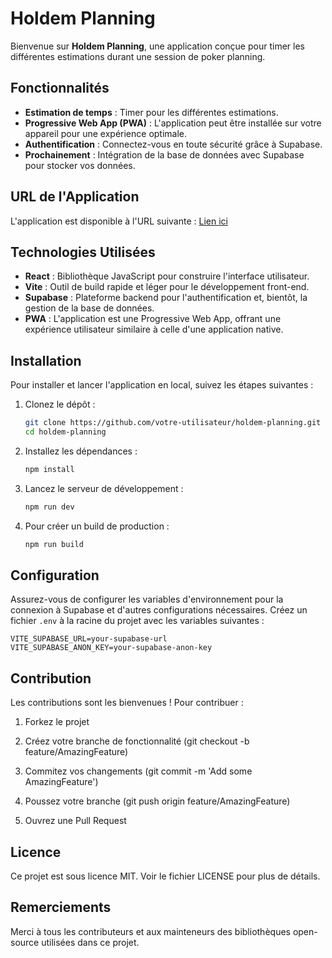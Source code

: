 # Holdem Planning

Bienvenue sur **Holdem Planning**, une application conçue pour timer les différentes estimations durant une session de poker planning.

## Fonctionnalités

- **Estimation de temps** : Timer pour les différentes estimations.
- **Progressive Web App (PWA)** : L'application peut être installée sur votre appareil pour une expérience optimale.
- **Authentification** : Connectez-vous en toute sécurité grâce à Supabase.
- **Prochainement** : Intégration de la base de données avec Supabase pour stocker vos données.

## URL de l'Application

L'application est disponible à l'URL suivante : [Lien ici](https://holdem-planning.vercel.app/)

## Technologies Utilisées

- **React** : Bibliothèque JavaScript pour construire l'interface utilisateur.
- **Vite** : Outil de build rapide et léger pour le développement front-end.
- **Supabase** : Plateforme backend pour l'authentification et, bientôt, la gestion de la base de données.
- **PWA** : L'application est une Progressive Web App, offrant une expérience utilisateur similaire à celle d'une application native.

## Installation

Pour installer et lancer l'application en local, suivez les étapes suivantes :

1. Clonez le dépôt :
    ```sh
    git clone https://github.com/votre-utilisateur/holdem-planning.git
    cd holdem-planning
    ```

2. Installez les dépendances :
    ```sh
    npm install
    ```

3. Lancez le serveur de développement :
    ```sh
    npm run dev
    ```

4. Pour créer un build de production :
    ```sh
    npm run build
    ```

## Configuration

Assurez-vous de configurer les variables d'environnement pour la connexion à Supabase et d'autres configurations nécessaires. Créez un fichier `.env` à la racine du projet avec les variables suivantes :

```env
VITE_SUPABASE_URL=your-supabase-url
VITE_SUPABASE_ANON_KEY=your-supabase-anon-key
````

## Contribution

Les contributions sont les bienvenues ! Pour contribuer :

1. Forkez le projet

2. Créez votre branche de fonctionnalité (git checkout -b feature/AmazingFeature)

3. Commitez vos changements (git commit -m 'Add some AmazingFeature')

4. Poussez votre branche (git push origin feature/AmazingFeature)

5. Ouvrez une Pull Request

## Licence

Ce projet est sous licence MIT. Voir le fichier LICENSE pour plus de détails.

## Remerciements

Merci à tous les contributeurs et aux mainteneurs des bibliothèques open-source utilisées dans ce projet.